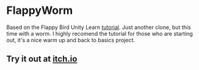 # FlappyWorm
Based on the Flappy Bird Unity Learn [tutorial](https://learn.unity.com/tutorial/live-session-making-a-flappy-bird-style-game). Just another clone, but this time with a worm. I highly recomend the tutorial for those who are starting out, it's a nice warm up and back to basics project.

## Try it out at [itch.io](https://natvalentine.itch.io/flappy-worm)
